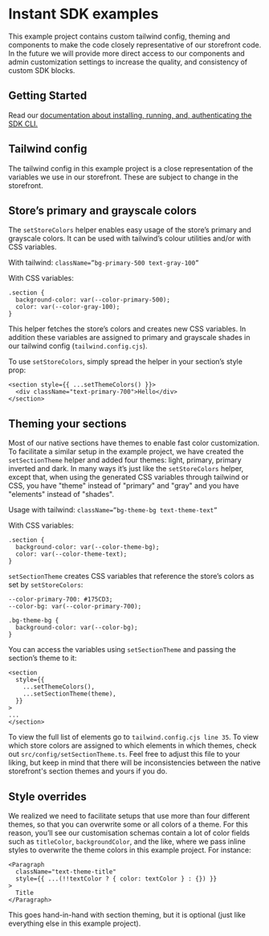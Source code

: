 # Instant SDK examples

This example project contains custom tailwind config, theming and components to make the code closely representative of our storefront code. In the future we will provide more direct access to our components and admin customization settings to increase the quality, and consistency of custom SDK blocks.

## Getting Started

Read our [documentation about installing, running, and, authenticating the SDK CLI.](https://docs.instantcommerce.io/developer-documentation/getting-started/start#installing-dependencies)

## Tailwind config

The tailwind config in this example project is a close representation of the variables we use in our storefront. These are subject to change in the storefront.

## Store’s primary and grayscale colors

The `setStoreColors` helper enables easy usage of the store’s primary and grayscale colors. It can be used with tailwind’s colour utilities and/or with CSS variables.

With tailwind: `className=”bg-primary-500 text-gray-100”`

With CSS variables:

    .section {
      background-color: var(--color-primary-500);
      color: var(--color-gray-100);
    }

This helper fetches the store’s colors and creates new CSS variables. In addition these variables are assigned to primary and grayscale shades in our tailwind config (`tailwind.config.cjs`).

To use `setStoreColors`, simply spread the helper in your section’s style prop:

    <section style={{ ...setThemeColors() }}>
      <div className="text-primary-700">Hello</div>
    </section>

## Theming your sections

Most of our native sections have themes to enable fast color customization. To facilitate a similar setup in the example project, we have created the `setSectionTheme` helper and added four themes: light, primary, primary inverted and dark. In many ways it’s just like the `setStoreColors` helper, except that, when using the generated CSS variables through tailwind or CSS, you have "theme" instead of "primary" and "gray" and you have "elements" instead of "shades".

Usage with tailwind: `className=”bg-theme-bg text-theme-text”`

With CSS variables:

    .section {
      background-color: var(--color-theme-bg);
      color: var(--color-theme-text);
    }

`setSectionTheme` creates CSS variables that reference the store’s colors as set by `setStoreColors`:

    --color-primary-700: #175CD3;
    --color-bg: var(--color-primary-700);

    .bg-theme-bg {
      background-color: var(--color-bg);
    }

You can access the variables using `setSectionTheme` and passing the section’s theme to it:

    <section
      style={{
        ...setThemeColors(),
        ...setSectionTheme(theme),
      }}
    >
    ...
    </section>

To view the full list of elements go to `tailwind.config.cjs line 35`. To view which store colors are assigned to which elements in which themes, check out `src/config/setSectionTheme.ts`. Feel free to adjust this file to your liking, but keep in mind that there will be inconsistencies between the native storefront's section themes and yours if you do.

## Style overrides

We realized we need to facilitate setups that use more than four different themes, so that you can overwrite some or all colors of a theme. For this reason, you’ll see our customisation schemas contain a lot of color fields such as `titleColor`, `backgroundColor`, and the like, where we pass inline styles to overwrite the theme colors in this example project. For instance:

    <Paragraph
      className="text-theme-title"
      style={{ ...(!!textColor ? { color: textColor } : {}) }}
    >
      Title
    </Paragraph>

This goes hand-in-hand with section theming, but it is optional (just like everything else in this example project).

